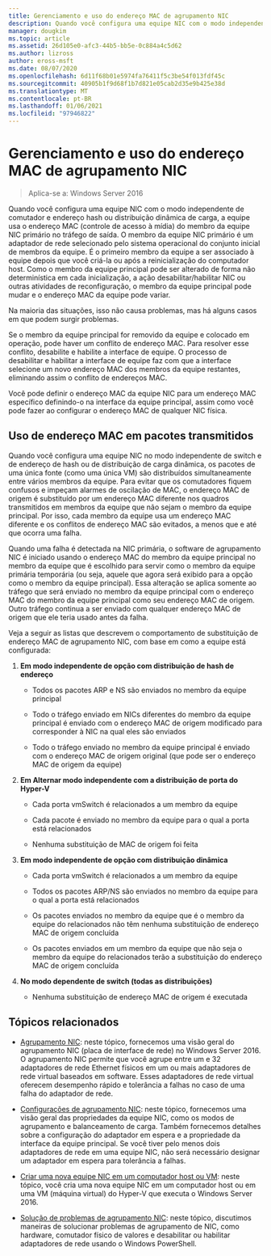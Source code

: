 ```yaml
---
title: Gerenciamento e uso do endereço MAC de agrupamento NIC
description: Quando você configura uma equipe NIC com o modo independente de comutador e endereço hash ou distribuição dinâmica de carga, a equipe usa o endereço MAC (controle de acesso à mídia) do membro da equipe NIC primário no tráfego de saída. O membro da equipe NIC primário é um adaptador de rede selecionado pelo sistema operacional do conjunto inicial de membros da equipe.
manager: dougkim
ms.topic: article
ms.assetid: 26d105e0-afc3-44b5-bb5e-0c884a4c5d62
ms.author: lizross
author: eross-msft
ms.date: 08/07/2020
ms.openlocfilehash: 6d11f68b01e5974fa76411f5c3be54f013fdf45c
ms.sourcegitcommit: 40905b1f9d68f1b7d821e05cab2d35e9b425e38d
ms.translationtype: MT
ms.contentlocale: pt-BR
ms.lasthandoff: 01/06/2021
ms.locfileid: "97946822"
---
```

# <a name="nic-teaming-mac-address-use-and-management"></a>Gerenciamento e uso do endereço MAC de agrupamento NIC

>Aplica-se a: Windows Server 2016

Quando você configura uma equipe NIC com o modo independente de comutador e endereço hash ou distribuição dinâmica de carga, a equipe usa o endereço MAC (controle de acesso à mídia) do membro da equipe NIC primário no tráfego de saída. O membro da equipe NIC primário é um adaptador de rede selecionado pelo sistema operacional do conjunto inicial de membros da equipe.  É o primeiro membro da equipe a ser associado à equipe depois que você criá-la ou após a reinicialização do computador host. Como o membro da equipe principal pode ser alterado de forma não determinística em cada inicialização, a ação desabilitar/habilitar NIC ou outras atividades de reconfiguração, o membro da equipe principal pode mudar e o endereço MAC da equipe pode variar.

Na maioria das situações, isso não causa problemas, mas há alguns casos em que podem surgir problemas.

Se o membro da equipe principal for removido da equipe e colocado em operação, pode haver um conflito de endereço MAC. Para resolver esse conflito, desabilite e habilite a interface de equipe. O processo de desabilitar e habilitar a interface de equipe faz com que a interface selecione um novo endereço MAC dos membros da equipe restantes, eliminando assim o conflito de endereços MAC.

Você pode definir o endereço MAC da equipe NIC para um endereço MAC específico definindo-o na interface da equipe principal, assim como você pode fazer ao configurar o endereço MAC de qualquer NIC física.

## <a name="mac-address-use-on-transmitted-packets"></a>Uso de endereço MAC em pacotes transmitidos
Quando você configura uma equipe NIC no modo independente de switch e de endereço de hash ou de distribuição de carga dinâmica, os pacotes de uma única fonte (como uma única VM) são distribuídos simultaneamente entre vários membros da equipe. Para evitar que os comutadores fiquem confusos e impeçam alarmes de oscilação de MAC, o endereço MAC de origem é substituído por um endereço MAC diferente nos quadros transmitidos em membros da equipe que não sejam o membro da equipe principal. Por isso, cada membro da equipe usa um endereço MAC diferente e os conflitos de endereço MAC são evitados, a menos que e até que ocorra uma falha.

Quando uma falha é detectada na NIC primária, o software de agrupamento NIC é iniciado usando o endereço MAC do membro da equipe principal no membro da equipe que é escolhido para servir como o membro da equipe primária temporária (ou seja, aquele que agora será exibido para a opção como o membro da equipe principal).  Essa alteração se aplica somente ao tráfego que será enviado no membro da equipe principal com o endereço MAC do membro da equipe principal como seu endereço MAC de origem. Outro tráfego continua a ser enviado com qualquer endereço MAC de origem que ele teria usado antes da falha.

Veja a seguir as listas que descrevem o comportamento de substituição de endereço MAC de agrupamento NIC, com base em como a equipe está configurada:

1.  **Em modo independente de opção com distribuição de hash de endereço**

    -   Todos os pacotes ARP e NS são enviados no membro da equipe principal

    -   Todo o tráfego enviado em NICs diferentes do membro da equipe principal é enviado com o endereço MAC de origem modificado para corresponder à NIC na qual eles são enviados

    -   Todo o tráfego enviado no membro da equipe principal é enviado com o endereço MAC de origem original (que pode ser o endereço MAC de origem da equipe)

2.  **Em Alternar modo independente com a distribuição de porta do Hyper-V**

    -   Cada porta vmSwitch é relacionados a um membro da equipe

    -   Cada pacote é enviado no membro da equipe para o qual a porta está relacionados

    -   Nenhuma substituição de MAC de origem foi feita

3.  **Em modo independente de opção com distribuição dinâmica**

    -   Cada porta vmSwitch é relacionados a um membro da equipe

    -   Todos os pacotes ARP/NS são enviados no membro da equipe para o qual a porta está relacionados

    -   Os pacotes enviados no membro da equipe que é o membro da equipe do relacionados não têm nenhuma substituição de endereço MAC de origem concluída

    -   Os pacotes enviados em um membro da equipe que não seja o membro da equipe do relacionados terão a substituição do endereço MAC de origem concluída

4.  **No modo dependente de switch (todas as distribuições)**

    -   Nenhuma substituição de endereço MAC de origem é executada

## <a name="related-topics"></a>Tópicos relacionados
- [Agrupamento NIC](NIC-Teaming.md): neste tópico, fornecemos uma visão geral do agrupamento NIC (placa de interface de rede) no Windows Server 2016. O agrupamento NIC permite que você agrupe entre um e 32 adaptadores de rede Ethernet físicos em um ou mais adaptadores de rede virtual baseados em software. Esses adaptadores de rede virtual oferecem desempenho rápido e tolerância a falhas no caso de uma falha do adaptador de rede.

- [Configurações de agrupamento NIC](nic-teaming-settings.md): neste tópico, fornecemos uma visão geral das propriedades da equipe NIC, como os modos de agrupamento e balanceamento de carga. Também fornecemos detalhes sobre a configuração do adaptador em espera e a propriedade da interface da equipe principal. Se você tiver pelo menos dois adaptadores de rede em uma equipe NIC, não será necessário designar um adaptador em espera para tolerância a falhas.

- [Criar uma nova equipe NIC em um computador host ou VM](Create-a-New-NIC-Team-on-a-Host-Computer-or-VM.md): neste tópico, você cria uma nova equipe NIC em um computador host ou em uma VM (máquina virtual) do Hyper-V que executa o Windows Server 2016.

- [Solução de problemas de agrupamento NIC](Troubleshooting-NIC-Teaming.md): neste tópico, discutimos maneiras de solucionar problemas de agrupamento de NIC, como hardware, comutador físico de valores e desabilitar ou habilitar adaptadores de rede usando o Windows PowerShell.



